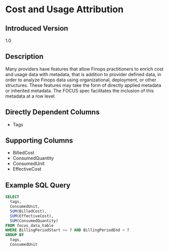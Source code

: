 # Cost and Usage Attribution

## Introduced Version

1.0

## Description

Many providers have features that allow Finops practitioners to enrich cost and usage data with metadata, that is addition to provider defined data, in order to analyze Finops data using organizational, deployment, or other structures. These features may take the form of directly applied metadata or inherited metadata. The FOCUS spec facilitates the inclusion of this metadata at a row level.  

## Directly Dependent Columns

* Tags

## Supporting Columns

* BilledCost
* ConsumedQuantity
* ConsumedUnit
* EffectiveCost

## Example SQL Query

```sql
SELECT
  tags,
  ConsumedUnit,
  SUM(BilledCost),
  SUM(EffectiveCost),
  SUM(ConsumedQuantity)
FROM focus_data_table
WHERE BillingPeriodStart >= ? AND BillingPeriodEnd < ?
GROUP BY
  tags,
  ConsumedUnit
```
